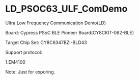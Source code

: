 # LD_PSOC63_ULF_ComDemo
Ultra Low Frequency Communication Demo(LD)

Board: Cypress PSoC BLE Pioneer Board(CY8CKIT-062-BLE)

Target Chip Set: CY8C6347BZI-BLD43

Support protocol:

1.EM4100

Note: Just for exporing.

